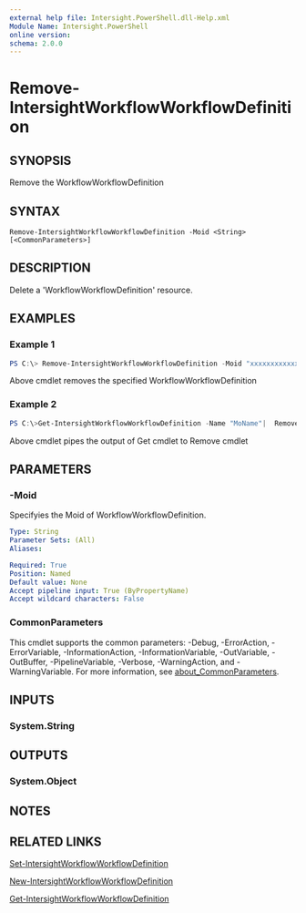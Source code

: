 ```yaml
---
external help file: Intersight.PowerShell.dll-Help.xml
Module Name: Intersight.PowerShell
online version:
schema: 2.0.0
---
```


# Remove-IntersightWorkflowWorkflowDefinition

## SYNOPSIS
Remove the WorkflowWorkflowDefinition

## SYNTAX

```
Remove-IntersightWorkflowWorkflowDefinition -Moid <String> [<CommonParameters>]
```

## DESCRIPTION
Delete a &apos;WorkflowWorkflowDefinition&apos; resource.

## EXAMPLES

### Example 1
```powershell
PS C:\> Remove-IntersightWorkflowWorkflowDefinition -Moid "xxxxxxxxxxxxxxxxxxxxxxxxxxx"
```
Above cmdlet removes the specified WorkflowWorkflowDefinition 

### Example 2
```powershell
PS C:\>Get-IntersightWorkflowWorkflowDefinition -Name "MoName"|  Remove-IntersightWorkflowWorkflowDefinition
```
Above cmdlet pipes the output of Get cmdlet to Remove cmdlet

## PARAMETERS

### -Moid
Specifyies the Moid of WorkflowWorkflowDefinition.

```yaml
Type: String
Parameter Sets: (All)
Aliases:

Required: True
Position: Named
Default value: None
Accept pipeline input: True (ByPropertyName)
Accept wildcard characters: False
```

### CommonParameters
This cmdlet supports the common parameters: -Debug, -ErrorAction, -ErrorVariable, -InformationAction, -InformationVariable, -OutVariable, -OutBuffer, -PipelineVariable, -Verbose, -WarningAction, and -WarningVariable. For more information, see [about_CommonParameters](http://go.microsoft.com/fwlink/?LinkID=113216).

## INPUTS

### System.String

## OUTPUTS

### System.Object
## NOTES

## RELATED LINKS

[Set-IntersightWorkflowWorkflowDefinition](./Set-IntersightWorkflowWorkflowDefinition.md)

[New-IntersightWorkflowWorkflowDefinition](./New-IntersightWorkflowWorkflowDefinition.md)

[Get-IntersightWorkflowWorkflowDefinition](./Get-IntersightWorkflowWorkflowDefinition.md)

